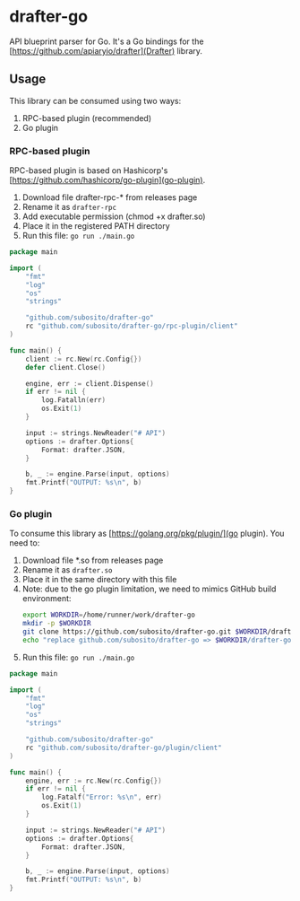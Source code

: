 # drafter-go

API blueprint parser for Go. It's a Go bindings for the [https://github.com/apiaryio/drafter](Drafter) library.


## Usage

This library can be consumed using two ways:

1. RPC-based plugin (recommended)
2. Go plugin

### RPC-based plugin

RPC-based plugin is based on Hashicorp's [https://github.com/hashicorp/go-plugin](go-plugin).

1. Download file drafter-rpc-* from releases page
2. Rename it as `drafter-rpc`
3. Add executable permission (chmod +x drafter.so)
4. Place it in the registered PATH directory
5. Run this file: `go run ./main.go`

```go
package main

import (
	"fmt"
	"log"
	"os"
	"strings"

	"github.com/subosito/drafter-go"
	rc "github.com/subosito/drafter-go/rpc-plugin/client"
)

func main() {
	client := rc.New(rc.Config{})
	defer client.Close()

	engine, err := client.Dispense()
	if err != nil {
		log.Fatalln(err)
		os.Exit(1)
	}

	input := strings.NewReader("# API")
	options := drafter.Options{
		Format: drafter.JSON,
	}

	b, _ := engine.Parse(input, options)
	fmt.Printf("OUTPUT: %s\n", b)
}
```

### Go plugin

To consume this library as [https://golang.org/pkg/plugin/](go plugin). You need to:

1. Download file *.so from releases page
2. Rename it as `drafter.so`
3. Place it in the same directory with this file
4. Note: due to the go plugin limitation, we need to mimics GitHub build environment:
    ```sh
    export WORKDIR=/home/runner/work/drafter-go
    mkdir -p $WORKDIR
    git clone https://github.com/subosito/drafter-go.git $WORKDIR/drafter-go
    echo "replace github.com/subosito/drafter-go => $WORKDIR/drafter-go" >> go.mod
    ```
5. Run this file: `go run ./main.go`

```go
package main

import (
	"fmt"
	"log"
	"os"
	"strings"

	"github.com/subosito/drafter-go"
	rc "github.com/subosito/drafter-go/plugin/client"
)

func main() {
	engine, err := rc.New(rc.Config{})
	if err != nil {
		log.Fatalf("Error: %s\n", err)
		os.Exit(1)
	}

	input := strings.NewReader("# API")
	options := drafter.Options{
		Format: drafter.JSON,
	}

	b, _ := engine.Parse(input, options)
	fmt.Printf("OUTPUT: %s\n", b)
}
```
